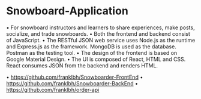 # Snowboard-Application
•	For snowboard instructors and learners to share experiences, make posts, socialize, and trade snowboards. 
•	Both the frontend and backend consist of JavaScript. 
•	The RESTful JSON web service uses Node.js as the runtime and Express.js as the framework. MongoDB is used as the database. Postman as the testing tool. 
•	The design of the frontend is based on Google Material Design. 
•	The UI is composed of React, HTML and CSS. React consumes JSON from the backend and renders HTML.

•	https://github.com/franklbh/Snowboarder-FrontEnd
•	https://github.com/franklbh/Snowboarder-BackEnd
•	https://github.com/franklbh/order-api

